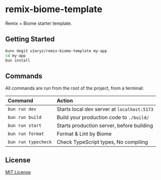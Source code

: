 # remix-biome-template

Remix + Biome starter template.

## Getting Started

```bash
bunx degit u1aryz/remix-biome-template my-app
cd my-app
bun install
```

## Commands

All commands are run from the root of the project, from a terminal:

| Command             | Action                                      |
|:--------------------|:--------------------------------------------|
| `bun run dev`       | Starts local dev server at `localhost:5173` |
| `bun run build`     | Build your production code to `./build/`    |
| `bun run start`     | Starts production server, before building   |
| `bun run format`    | Format & Lint by Biome                      |
| `bun run typecheck` | Check TypeScript types, No compiling        |

## License

[MIT License](LICENSE)
